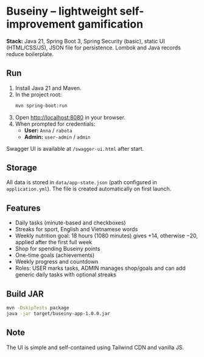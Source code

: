 # Buseiny – lightweight self-improvement gamification

**Stack:** Java 21, Spring Boot 3, Spring Security (basic), static UI (HTML/CSS/JS), JSON file for persistence. Lombok and Java records reduce boilerplate.

## Run
1. Install Java 21 and Maven.
2. In the project root:
   ```bash
   mvn spring-boot:run
   ```
3. Open [http://localhost:8080](http://localhost:8080) in your browser.
4. When prompted for credentials:
   - **User:** `Anna` / `rabota`
   - **Admin:** `user-admin` / `admin`

Swagger UI is available at `/swagger-ui.html` after start.

## Storage
All data is stored in `data/app-state.json` (path configured in `application.yml`). The file is created automatically on first launch.

## Features
- Daily tasks (minute-based and checkboxes)
- Streaks for sport, English and Vietnamese words
- Weekly nutrition goal: 18 hours (1080 minutes) gives +14, otherwise −20, applied after the first full week
- Shop for spending Buseiny points
- One-time goals (achievements)
- Weekly progress and countdown
- Roles: USER marks tasks, ADMIN manages shop/goals and can add generic daily tasks with optional streaks

## Build JAR
```bash
mvn -DskipTests package
java -jar target/buseiny-app-1.0.0.jar
```

## Note
The UI is simple and self-contained using Tailwind CDN and vanilla JS.
